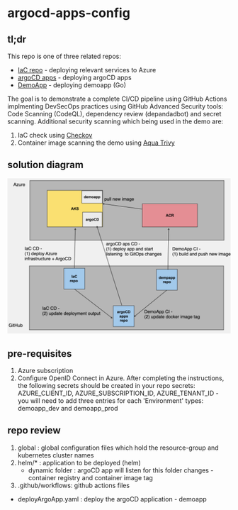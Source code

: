 # argocd-apps-config

## tl;dr
This repo is one of three related repos:
- [IaC repo](https://github.com/MSFT-MCSEMEA-Demo/DevOpsDemo) - deploying relevant services to Azure
- [argoCD apps](https://github.com/MSFT-MCSEMEA-Demo/argocd-apps-config) - deploying argoCD apps 
- [DemoApp](https://github.com/MSFT-MCSEMEA-Demo/devops-demo-app) - deploying demoapp (Go)
  
The goal is to demonstrate a complete CI/CD pipeline using GitHub Actions implmenting DevSecOps practices using GitHub Advanced Security tools: Code Scanning (CodeQL), dependency review (depandadbot) and secret scanning. 
Additional security scanning which being used in the demo are:
1. IaC check using [Checkov](https://www.checkov.io/)
2. Container image scanning the demo using [Aqua Trivy](https://github.com/aquasecurity/trivy)

## solution diagram
![alt text](diagram/diagram.png)

## pre-requisites
1. Azure subscription
2. Configure OpenID Connect in Azure. After completing the instructions, the following secrets should be created in your repo secrets: AZURE_CLIENT_ID, AZURE_SUBSCRIPTION_ID, AZURE_TENANT_ID - you will need to add three entries for each 'Environment' types: demoapp_dev and demoapp_prod

## repo review
1. global : global configuration files which hold the resource-group and kubernetes cluster names
2. helm/* : application to be deployed (helm)
   - dynamic folder : argoCD app will listen for this folder changes - container registry and container image tag 
3. .github/workflows: github actions files
  - deployArgoApp.yaml : deploy the argoCD application - demoapp

